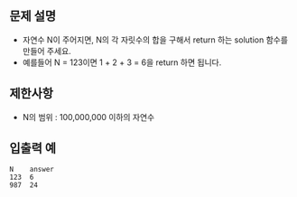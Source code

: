 문제 설명
--
- 자연수 N이 주어지면, N의 각 자릿수의 합을 구해서 return 하는 solution 함수를 만들어 주세요.
- 예를들어 N = 123이면 1 + 2 + 3 = 6을 return 하면 됩니다.

제한사항
--
- N의 범위 : 100,000,000 이하의 자연수

입출력 예
--
    N    answer
    123  6
    987  24
